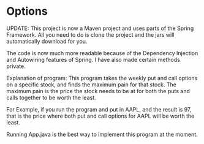 # Options

UPDATE: This project is now a Maven project and uses parts of the Spring Framework. All you need to do is clone the project and the jars will automatically download for you.

The code is now much more readable because of the Dependency Injection and Autowiring features of Spring. I have also made certain methods private.

Explanation of program:
This program takes the weekly put and call options on a specific stock, and finds the maximum pain for that stock. The maximum pain is the price the stock needs to be at for both the puts and calls together to be worth the least.

For Example, if you run the program and put in AAPL, and the result is 97, that is the price where both put and call options for AAPL will be worth the least.

Running App.java is the best way to implement this program at the moment.
